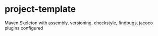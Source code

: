# project-template
Maven Skeleton with assembly, versioning, checkstyle, findbugs, jacoco plugins configured
